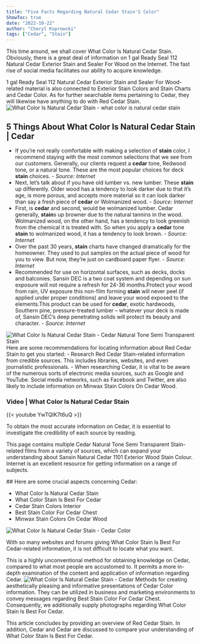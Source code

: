 ```yaml
---
title: "Five Facts Regarding Natural Cedar Stain'S Color"
ShowToc: true 
date: "2022-10-22"
author: "Cheryl Koprowski" 
tags: ["Cedar", "Stain"]
---
```


	
This time around, we shall cover What Color Is Natural Cedar Stain. Obviously, there is a great deal of information on 1 gal Ready Seal 112 Natural Cedar Exterior Stain and Sealer For Wood on the Internet. The fast rise of social media facilitates our ability to acquire knowledge.

1 gal Ready Seal 112 Natural Cedar Exterior Stain and Sealer For Wood-related material is also connected to Exterior Stain Colors and Stain Charts and Cedar Color. As for further searchable items pertaining to Cedar, they will likewise have anything to do with Red Cedar Stain.
<img loading="lazy" src="https://knotwood.com/wp-content/uploads/2014/12/Iron-Bark.jpg" onerror="this.onerror=null;this.src='https://blogger.googleusercontent.com/img/a/AVvXsEhe7F7TRXHtjiKvHb5vS7DmnxvpHiDyoYyYvm1nHB3Qp2_w3BnM6A2eq4v7FYxCC9bfZt3a9vIMtAYEKUiaDQbHMg-ViyGmRIj39MLp0bGFfgfYw1Dc9q_H-T0wiTm3l0Uq42dETrN9eC8aGJ9_IORZsxST1AcLR7np1koOfcc7tnHa4S8Mwz_xD9d0=s16000';" alt="What Color Is Natural Cedar Stain - what color is natural cedar stain" >

## 5 Things About What Color Is Natural Cedar Stain | Cedar
-   If you’re not really comfortable with making a selection of **stain** color, I recommend staying with the most common selections that we see from our customers. Generally, our clients request a **cedar** tone, Redwood tone, or a natural tone. These are the most popular choices for deck **stain** choices. - <cite>Source: Internet</cite>
-   Next, let’s talk about if you have old lumber vs. new lumber. These **stain** up differently. Older wood has a tendency to look darker due to that it’s age, is more porous, and accepts more material so it can look darker than say a fresh piece of **cedar** or Wolmanized wood. - <cite>Source: Internet</cite>
-   First, is **cedar** and second, would be wolmanized lumber. Cedar generally, **stain**s up browner due to the natural tannins in the wood. Wolmanized wood, on the other hand, has a tendency to look greenish from the chemical it is treated with. So when you apply a **cedar** tone **stain** to wolmanized wood, it has a tendency to look brown. - <cite>Source: Internet</cite>
-   Over the past 30 years, **stain** charts have changed dramatically for the homeowner. They used to put samples on the actual piece of wood for you to view. But now, they’re just on cardboard paper flyer. - <cite>Source: Internet</cite>
-   Recommended for use on horizontal surfaces, such as decks, docks and balconies. Sansin DEC is a two coat system and depending on sun exposure will not require a refresh for 24-36 months.Protect your wood from rain, UV exposure this non-film forming **stain** will never peel (if applied under proper conditions) and leave your wood exposed to the elements.This product can be used for **cedar**, exotic hardwoods, Southern pine, pressure-treated lumber – whatever your deck is made of, Sansin DEC’s deep penetrating solids will protect its beauty and character. - <cite>Source: Internet</cite>


<img loading="lazy" src="https://i.pinimg.com/736x/b4/61/4b/b4614bedda8eaeb5e0507c9edaa6d946--minwax-wood-stain-minwax-stain-colors.jpg" onerror="this.onerror=null;this.src='https://blogger.googleusercontent.com/img/a/AVvXsEhe7F7TRXHtjiKvHb5vS7DmnxvpHiDyoYyYvm1nHB3Qp2_w3BnM6A2eq4v7FYxCC9bfZt3a9vIMtAYEKUiaDQbHMg-ViyGmRIj39MLp0bGFfgfYw1Dc9q_H-T0wiTm3l0Uq42dETrN9eC8aGJ9_IORZsxST1AcLR7np1koOfcc7tnHa4S8Mwz_xD9d0=s16000';" alt="What Color Is Natural Cedar Stain - Cedar Natural Tone Semi Transparent Stain" >
Here are some recommendations for locating information about Red Cedar Stain to get you started:
- Research Red Cedar Stain-related information from credible sources. This includes libraries, websites, and even journalistic professionals.
- When researching Cedar, it is vital to be aware of the numerous sorts of electronic media sources, such as Google and YouTube. Social media networks, such as Facebook and Twitter, are also likely to include information on Minwax Stain Colors On Cedar Wood.

### Video | What Color Is Natural Cedar Stain
{{< youtube YwTQIK7t6uQ >}} 

To obtain the most accurate information on Cedar, it is essential to investigate the credibility of each source by reading.

This page contains multiple Cedar Natural Tone Semi Transparent Stain-related films from a variety of sources, which can expand your understanding about Sansin Natural Cedar 1101 Exterior Wood Stain Colour. Internet is an excellent resource for getting information on a range of subjects.
<script async="async" data-cfasync="false" src="//normallydemandedalter.com/fe63df3c5408708b15d8dc3d9b206b31/invoke.js"></script>
<div id="container-fe63df3c5408708b15d8dc3d9b206b31"></div>
## Here are some crucial aspects concerning Cedar:

- What Color Is Natural Cedar Stain
- What Color Stain Is Best For Cedar
- Cedar Stain Colors Interior
- Best Stain Color For Cedar Chest
- Minwax Stain Colors On Cedar Wood

 <img loading="lazy" src="http://wheatstatewooddesign.com/wordpress/wp-content/uploads/2016/09/Dave-and-Bev-Kitchen-3-e1486562878228.jpg" onerror="this.onerror=null;this.src='https://blogger.googleusercontent.com/img/a/AVvXsEhe7F7TRXHtjiKvHb5vS7DmnxvpHiDyoYyYvm1nHB3Qp2_w3BnM6A2eq4v7FYxCC9bfZt3a9vIMtAYEKUiaDQbHMg-ViyGmRIj39MLp0bGFfgfYw1Dc9q_H-T0wiTm3l0Uq42dETrN9eC8aGJ9_IORZsxST1AcLR7np1koOfcc7tnHa4S8Mwz_xD9d0=s16000';" alt="What Color Is Natural Cedar Stain - Cedar Color" >

With so many websites and forums giving What Color Stain Is Best For Cedar-related information, it is not difficult to locate what you want.

This is a highly unconventional method for obtaining knowledge on Cedar, compared to what most people are accustomed to. It permits a more in-depth examination of the content and application of information regarding Cedar.
<img loading="lazy" src="https://i.pinimg.com/736x/bf/b0/96/bfb0962d517b6562ecf7325f83923d99.jpg" onerror="this.onerror=null;this.src='https://blogger.googleusercontent.com/img/a/AVvXsEhe7F7TRXHtjiKvHb5vS7DmnxvpHiDyoYyYvm1nHB3Qp2_w3BnM6A2eq4v7FYxCC9bfZt3a9vIMtAYEKUiaDQbHMg-ViyGmRIj39MLp0bGFfgfYw1Dc9q_H-T0wiTm3l0Uq42dETrN9eC8aGJ9_IORZsxST1AcLR7np1koOfcc7tnHa4S8Mwz_xD9d0=s16000';" alt="What Color Is Natural Cedar Stain - Cedar" >
Methods for creating aesthetically pleasing and informative presentations of Cedar Color information. They can be utilized in business and marketing environments to convey messages regarding Best Stain Color For Cedar Chest. Consequently, we additionally supply photographs regarding What Color Stain Is Best For Cedar.

This article concludes by providing an overview of Red Cedar Stain. In addition, Cedar and Cedar are discussed to compare your understanding of What Color Stain Is Best For Cedar.
	
	

